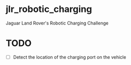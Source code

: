 # jlr_robotic_charging
Jaguar Land Rover's Robotic Charging Challenge

# TODO 
- [ ] Detect the location of the charging port on the vehicle
